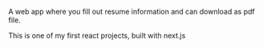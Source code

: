 A web app where you fill out resume information and can download as pdf file.

This is one of my first react projects, built with next.js
